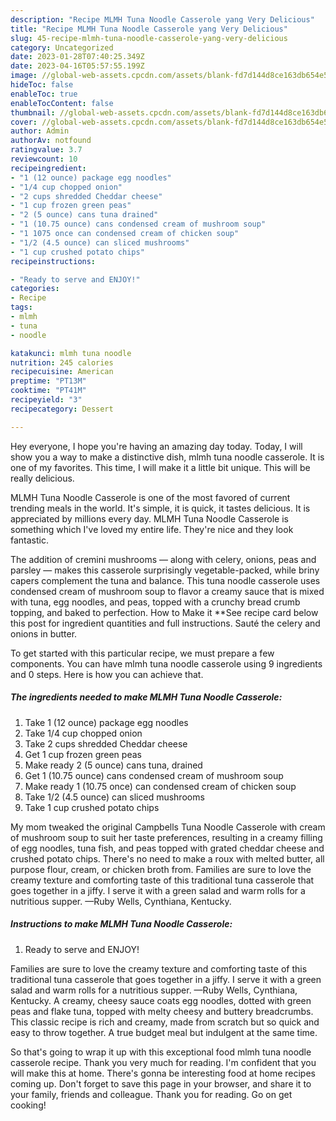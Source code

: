 ```yaml
---
description: "Recipe MLMH Tuna Noodle Casserole yang Very Delicious"
title: "Recipe MLMH Tuna Noodle Casserole yang Very Delicious"
slug: 45-recipe-mlmh-tuna-noodle-casserole-yang-very-delicious
category: Uncategorized
date: 2023-01-28T07:40:25.349Z
date: 2023-04-16T05:57:55.199Z
image: //global-web-assets.cpcdn.com/assets/blank-fd7d144d8ce163db654e5a02c40b08a2775adb7897d16e4062681dc7e1b2800f.png
hideToc: false
enableToc: true
enableTocContent: false
thumbnail: //global-web-assets.cpcdn.com/assets/blank-fd7d144d8ce163db654e5a02c40b08a2775adb7897d16e4062681dc7e1b2800f.png
cover: //global-web-assets.cpcdn.com/assets/blank-fd7d144d8ce163db654e5a02c40b08a2775adb7897d16e4062681dc7e1b2800f.png
author: Admin
authorAv: notfound
ratingvalue: 3.7
reviewcount: 10
recipeingredient:
- "1 (12 ounce) package egg noodles"
- "1/4 cup chopped onion"
- "2 cups shredded Cheddar cheese"
- "1 cup frozen green peas"
- "2 (5 ounce) cans tuna drained"
- "1 (10.75 ounce) cans condensed cream of mushroom soup"
- "1 1075 once can condensed cream of chicken soup"
- "1/2 (4.5 ounce) can sliced mushrooms"
- "1 cup crushed potato chips"
recipeinstructions:

- "Ready to serve and ENJOY!"
categories:
- Recipe
tags:
- mlmh
- tuna
- noodle

katakunci: mlmh tuna noodle 
nutrition: 245 calories
recipecuisine: American
preptime: "PT13M"
cooktime: "PT41M"
recipeyield: "3"
recipecategory: Dessert

---
```



Hey everyone, I hope you're having an amazing day today. Today, I will show you a way to make a distinctive dish, mlmh tuna noodle casserole. It is one of my favorites. This time, I will make it a little bit unique. This will be really delicious.

MLMH Tuna Noodle Casserole is one of the most favored of current trending meals in the world. It's simple, it is quick, it tastes delicious. It is appreciated by millions every day. MLMH Tuna Noodle Casserole is something which I've loved my entire life. They're nice and they look fantastic.

The addition of cremini mushrooms — along with celery, onions, peas and parsley — makes this casserole surprisingly vegetable-packed, while briny capers complement the tuna and balance. This tuna noodle casserole uses condensed cream of mushroom soup to flavor a creamy sauce that is mixed with tuna, egg noodles, and peas, topped with a crunchy bread crumb topping, and baked to perfection. How to Make it **See recipe card below this post for ingredient quantities and full instructions. Sauté the celery and onions in butter.


To get started with this particular recipe, we must prepare a few components. You can have mlmh tuna noodle casserole using 9 ingredients and 0 steps. Here is how you can achieve that.

<!--inarticleads1-->

##### The ingredients needed to make MLMH Tuna Noodle Casserole:

1. Take 1 (12 ounce) package egg noodles
1. Take 1/4 cup chopped onion
1. Take 2 cups shredded Cheddar cheese
1. Get 1 cup frozen green peas
1. Make ready 2 (5 ounce) cans tuna, drained
1. Get 1 (10.75 ounce) cans condensed cream of mushroom soup
1. Make ready 1 (10.75 once) can condensed cream of chicken soup
1. Take 1/2 (4.5 ounce) can sliced mushrooms
1. Take 1 cup crushed potato chips


My mom tweaked the original Campbells Tuna Noodle Casserole with cream of mushroom soup to suit her taste preferences, resulting in a creamy filling of egg noodles, tuna fish, and peas topped with grated cheddar cheese and crushed potato chips. There&#39;s no need to make a roux with melted butter, all purpose flour, cream, or chicken broth from. Families are sure to love the creamy texture and comforting taste of this traditional tuna casserole that goes together in a jiffy. I serve it with a green salad and warm rolls for a nutritious supper. —Ruby Wells, Cynthiana, Kentucky. 

<!--inarticleads2-->

##### Instructions to make MLMH Tuna Noodle Casserole:


1. Ready to serve and ENJOY!

Families are sure to love the creamy texture and comforting taste of this traditional tuna casserole that goes together in a jiffy. I serve it with a green salad and warm rolls for a nutritious supper. —Ruby Wells, Cynthiana, Kentucky. A creamy, cheesy sauce coats egg noodles, dotted with green peas and flake tuna, topped with melty cheesy and buttery breadcrumbs. This classic recipe is rich and creamy, made from scratch but so quick and easy to throw together. A true budget meal but indulgent at the same time. 

So that's going to wrap it up with this exceptional food mlmh tuna noodle casserole recipe. Thank you very much for reading. I'm confident that you will make this at home. There's gonna be interesting food at home recipes coming up. Don't forget to save this page in your browser, and share it to your family, friends and colleague. Thank you for reading. Go on get cooking!
